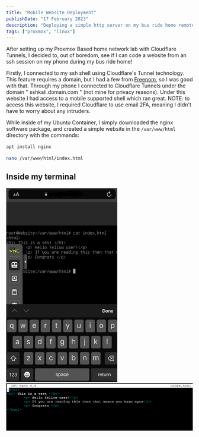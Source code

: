 ```yaml
---
title: "Mobile Website Deployment"
publishDate: "17 February 2023"
description: "Deploying a simple http server on my bus ride home remotely!"
tags: ["proxmox", "linux"]
---
```


After setting up my Proxmox Based home network lab with Cloudflare Tunnels, I decided to, out of boredom, see if I can code a website from an ssh session on my phone during my bus ride home!

Firstly, I connected to my ssh shell using Cloudflare's Tunnel technology. This feature requires a domain, but I had a few from [Freenom](https://freenom.com), so I was good with that. Through my phone I connected to Cloudflare Tunnels under the domain " sshkali.domain.com " (not mine for privacy reasons). Under this website I had access to a mobile supported shell which ran great. NOTE: to access this website, I required Cloudflare to use email 2FA, meaning I didn't have to worry about any intruders.

While inside of my Ubuntu Container, I simply downloaded the nginx software package, and created a simple website in the `/var/www/html` directory with the commands:

```bash
apt install nginx
```

```bash
nano /var/www/html/index.html
```

## Inside my terminal

<img src="/src/content/post/mobile-website/mobileshell.png" alt="" class="full" style="width:300px;">

<img src="/src/content/post/mobile-website/mobilehtmlcode.png" alt="" class="full">
